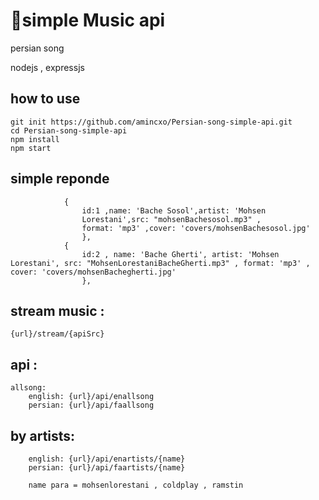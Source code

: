<h1>🌟simple Music api</h1>
persian song

nodejs , expressjs

## how to use 
    git init https://github.com/amincxo/Persian-song-simple-api.git
    cd Persian-song-simple-api
    npm install
    npm start   


## simple reponde 
```
            {  
                id:1 ,name: 'Bache Sosol',artist: 'Mohsen 
                Lorestani',src: "mohsenBachesosol.mp3" ,
                format: 'mp3' ,cover: 'covers/mohsenBachesosol.jpg'
                },
            {  
                id:2 , name: 'Bache Gherti', artist: 'Mohsen Lorestani', src: "MohsenLorestaniBacheGherti.mp3" , format: 'mp3' , cover: 'covers/mohsenBachegherti.jpg' 
                },
```



## stream music :
    {url}/stream/{apiSrc}


## api :
    allsong:
        english: {url}/api/enallsong
        persian: {url}/api/faallsong
            

## by artists: 
        english: {url}/api/enartists/{name}
        persian: {url}/api/faartists/{name}

        name para = mohsenlorestani , coldplay , ramstin
